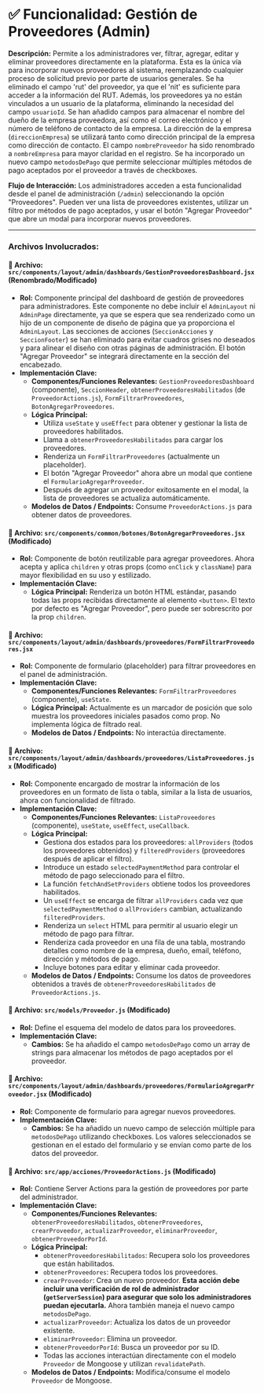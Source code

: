 # ✅ Funcionalidad: Gestión de Proveedores (Admin)

**Descripción:** Permite a los administradores ver, filtrar, agregar, editar y eliminar proveedores directamente en la plataforma. Esta es la única vía para incorporar nuevos proveedores al sistema, reemplazando cualquier proceso de solicitud previo por parte de usuarios generales. Se ha eliminado el campo 'rut' del proveedor, ya que el 'nit' es suficiente para acceder a la información del RUT. Además, los proveedores ya no están vinculados a un usuario de la plataforma, eliminando la necesidad del campo `usuarioId`. Se han añadido campos para almacenar el nombre del dueño de la empresa proveedora, así como el correo electrónico y el número de teléfono de contacto de la empresa. La dirección de la empresa (`direccionEmpresa`) se utilizará tanto como dirección principal de la empresa como dirección de contacto. El campo `nombreProveedor` ha sido renombrado a `nombreEmpresa` para mayor claridad en el registro. Se ha incorporado un nuevo campo `metodosDePago` que permite seleccionar múltiples métodos de pago aceptados por el proveedor a través de checkboxes.

**Flujo de Interacción:** Los administradores acceden a esta funcionalidad desde el panel de administración (`/admin`) seleccionando la opción "Proveedores". Pueden ver una lista de proveedores existentes, utilizar un filtro por métodos de pago aceptados, y usar el botón "Agregar Proveedor" que abre un modal para incorporar nuevos proveedores.

---

### Archivos Involucrados:

#### 📄 **Archivo:** `src/components/layout/admin/dashboards/GestionProveedoresDashboard.jsx` (Renombrado/Modificado)
* **Rol:** Componente principal del dashboard de gestión de proveedores para administradores. Este componente no debe incluir el `AdminLayout` ni `AdminPage` directamente, ya que se espera que sea renderizado como un hijo de un componente de diseño de página que ya proporciona el `AdminLayout`. Las secciones de acciones (`SeccionAcciones` y `SeccionFooter`) se han eliminado para evitar cuadros grises no deseados y para alinear el diseño con otras páginas de administración. El botón "Agregar Proveedor" se integrará directamente en la sección del encabezado.
* **Implementación Clave:**
    * **Componentes/Funciones Relevantes:** `GestionProveedoresDashboard` (componente), `SeccionHeader`, `obtenerProveedoresHabilitados` (de `ProveedorActions.js`), `FormFiltrarProveedores`, `BotonAgregarProveedores`.
    * **Lógica Principal:**
        *   Utiliza `useState` y `useEffect` para obtener y gestionar la lista de proveedores habilitados.
        *   Llama a `obtenerProveedoresHabilitados` para cargar los proveedores.
        *   Renderiza un `FormFiltrarProveedores` (actualmente un placeholder).
        *   El botón "Agregar Proveedor" ahora abre un modal que contiene el `FormularioAgregarProveedor`.
        *   Después de agregar un proveedor exitosamente en el modal, la lista de proveedores se actualiza automáticamente.
    * **Modelos de Datos / Endpoints:** Consume `ProveedorActions.js` para obtener datos de proveedores.

#### 📄 **Archivo:** `src/components/common/botones/BotonAgregarProveedores.jsx` (Modificado)
* **Rol:** Componente de botón reutilizable para agregar proveedores. Ahora acepta y aplica `children` y otras props (como `onClick` y `className`) para mayor flexibilidad en su uso y estilizado.
* **Implementación Clave:**
    * **Lógica Principal:** Renderiza un botón HTML estándar, pasando todas las props recibidas directamente al elemento `<button>`. El texto por defecto es "Agregar Proveedor", pero puede ser sobrescrito por la prop `children`.

#### 📄 **Archivo:** `src/components/layout/admin/dashboards/proveedores/FormFiltrarProveedores.jsx`
* **Rol:** Componente de formulario (placeholder) para filtrar proveedores en el panel de administración.
* **Implementación Clave:**
    * **Componentes/Funciones Relevantes:** `FormFiltrarProveedores` (componente), `useState`.
    * **Lógica Principal:** Actualmente es un marcador de posición que solo muestra los proveedores iniciales pasados como prop. No implementa lógica de filtrado real.
    * **Modelos de Datos / Endpoints:** No interactúa directamente.

#### 📄 **Archivo:** `src/components/layout/admin/dashboards/proveedores/ListaProveedores.jsx` (Modificado)
* **Rol:** Componente encargado de mostrar la información de los proveedores en un formato de lista o tabla, similar a la lista de usuarios, ahora con funcionalidad de filtrado.
* **Implementación Clave:**
    * **Componentes/Funciones Relevantes:** `ListaProveedores` (componente), `useState`, `useEffect`, `useCallback`.
    * **Lógica Principal:**
        *   Gestiona dos estados para los proveedores: `allProviders` (todos los proveedores obtenidos) y `filteredProviders` (proveedores después de aplicar el filtro).
        *   Introduce un estado `selectedPaymentMethod` para controlar el método de pago seleccionado para el filtro.
        *   La función `fetchAndSetProviders` obtiene todos los proveedores habilitados.
        *   Un `useEffect` se encarga de filtrar `allProviders` cada vez que `selectedPaymentMethod` o `allProviders` cambian, actualizando `filteredProviders`.
        *   Renderiza un `select` HTML para permitir al usuario elegir un método de pago para filtrar.
        *   Renderiza cada proveedor en una fila de una tabla, mostrando detalles como nombre de la empresa, dueño, email, teléfono, dirección y métodos de pago.
        *   Incluye botones para editar y eliminar cada proveedor.
    * **Modelos de Datos / Endpoints:** Consume los datos de proveedores obtenidos a través de `obtenerProveedoresHabilitados` de `ProveedorActions.js`.

#### 📄 **Archivo:** `src/models/Proveedor.js` (Modificado)
* **Rol:** Define el esquema del modelo de datos para los proveedores.
* **Implementación Clave:**
    * **Cambios:** Se ha añadido el campo `metodosDePago` como un array de strings para almacenar los métodos de pago aceptados por el proveedor.

#### 📄 **Archivo:** `src/components/layout/admin/dashboards/proveedores/FormularioAgregarProveedor.jsx` (Modificado)
* **Rol:** Componente de formulario para agregar nuevos proveedores.
* **Implementación Clave:**
    * **Cambios:** Se ha añadido un nuevo campo de selección múltiple para `metodosDePago` utilizando checkboxes. Los valores seleccionados se gestionan en el estado del formulario y se envían como parte de los datos del proveedor.

#### 📄 **Archivo:** `src/app/acciones/ProveedorActions.js` (Modificado)
* **Rol:** Contiene Server Actions para la gestión de proveedores por parte del administrador.
* **Implementación Clave:**
    * **Componentes/Funciones Relevantes:** `obtenerProveedoresHabilitados`, `obtenerProveedores`, `crearProveedor`, `actualizarProveedor`, `eliminarProveedor`, `obtenerProveedorPorId`.
    * **Lógica Principal:**
        *   `obtenerProveedoresHabilitados`: Recupera solo los proveedores que están habilitados.
        *   `obtenerProveedores`: Recupera todos los proveedores.
        *   `crearProveedor`: Crea un nuevo proveedor. **Esta acción debe incluir una verificación de rol de administrador (`getServerSession`) para asegurar que solo los administradores puedan ejecutarla.** Ahora también maneja el nuevo campo `metodosDePago`.
        *   `actualizarProveedor`: Actualiza los datos de un proveedor existente.
        *   `eliminarProveedor`: Elimina un proveedor.
        *   `obtenerProveedorPorId`: Busca un proveedor por su ID.
        *   Todas las acciones interactúan directamente con el modelo `Proveedor` de Mongoose y utilizan `revalidatePath`.
    * **Modelos de Datos / Endpoints:** Modifica/consume el modelo `Proveedor` de Mongoose.

